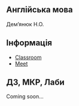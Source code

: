 ## Англійська мова
Демʼянюк Н.О.

## Інформація
* [Classroom](https://classroom.google.com/c/NDA4MTgxNDkzMTY1)
* [Meet](https://meet.google.com/okf-txpf-sre)

## ДЗ, МКР, Лаби
Coming soon...